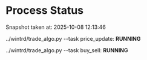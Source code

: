 # Process Status

Snapshot taken at: 2025-10-08 12:13:46

../wintrd/trade_algo.py --task price_update: **RUNNING**

../wintrd/trade_algo.py --task buy_sell: **RUNNING**

